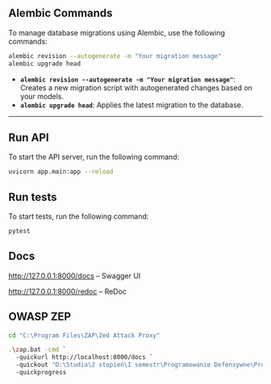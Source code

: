 ## Alembic Commands

To manage database migrations using Alembic, use the following commands:

```bash
alembic revision --autogenerate -m "Your migration message"
alembic upgrade head
```

- **`alembic revision --autogenerate -m "Your migration message"`**: Creates a new migration script with autogenerated changes based on your models.
- **`alembic upgrade head`**: Applies the latest migration to the database.

---

## Run API

To start the API server, run the following command:

```bash
uvicorn app.main:app --reload
```

## Run tests

To start tests, run the following command:

```bash
pytest
```
## Docs

http://127.0.0.1:8000/docs – Swagger UI

http://127.0.0.1:8000/redoc – ReDoc


## OWASP ZEP

```bash
cd "C:\Program Files\ZAP\Zed Attack Proxy"
```

```bash
.\zap.bat -cmd `
  -quickurl http://localhost:8000/docs `
  -quickout "D:\Studia\2 stopień\I semestr\Programowanie Defensywne\Projekt\Programowanie-Defensywne\zap-reports\active.html" `
  -quickprogress
```